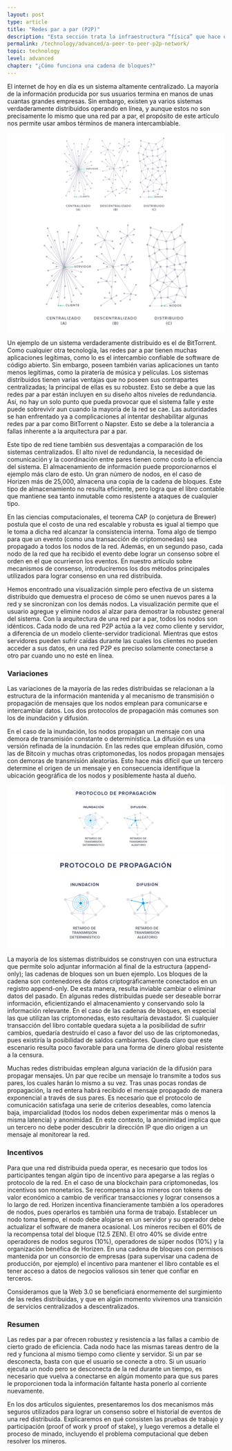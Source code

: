 ```yaml
---
layout: post
type: article
title: "Redes par a par (P2P)"
description: "Esta sección trata la infraestructura “física” que hace operar a la cadena; la red par a par."
permalink: /technology/advanced/a-peer-to-peer-p2p-network/
topic: technology
level: advanced
chapter: "¿Cómo funciona una cadena de bloques?"
---
```


El internet de hoy en día es un sistema altamente centralizado. La mayoría de la información producida por sus usuarios termina en manos de unas cuantas grandes empresas. Sin embargo, existen ya varios sistemas verdaderamente distribuidos operando en línea, y aunque estos no son precisamente lo mismo que una red par a par, el propósito de este artículo nos permite usar ambos términos de manera intercambiable.

![Central distri](/assets/post_files/technology/advanced/a-peer-to-peer-p2p-network/ES_central-distri_D.jpg)
![Central distri](/assets/post_files/technology/advanced/a-peer-to-peer-p2p-network/ES_central-distri_M.jpg)

Un ejemplo de un sistema verdaderamente distribuido es el de BitTorrent. Como cualquier otra tecnología, las redes par a par tienen muchas aplicaciones legítimas, como lo es el intercambio confiable de software de código abierto. Sin embargo, poseen también varias aplicaciones un tanto menos legítimas, como la piratería de música y películas. Los sistemas distribuidos tienen varias ventajas que no poseen sus contrapartes centralizadas; la principal de ellas es su robustez. Esto se debe a que las redes par a par están incluyen en su diseño altos niveles de redundancia. Así, no hay un solo punto que pueda provocar que el sistema falle y este puede sobrevivir aun cuando la mayoría de la red se cae. Las autoridades se han enfrentado ya a complicaciones al intentar deshabilitar algunas redes par a par como BitTorrent o Napster. Esto se debe a la tolerancia a fallas inherente a la arquitectura par a par.

Este tipo de red tiene también sus desventajas a comparación de los sistemas centralizados. El alto nivel de redundancia, la necesidad de comunicación y la coordinación entre pares tienen como costo la eficiencia del sistema. El almacenamiento de información puede proporcionarnos el ejemplo más claro de esto. Un gran número de nodos, en el caso de Horizen más de 25,000, almacena una copia de la cadena de bloques. Este tipo de almacenamiento no resulta eficiente, pero logra que el libro contable que mantiene sea tanto inmutable como resistente a ataques de cualquier tipo.

En las ciencias computacionales, el teorema CAP (o conjetura de Brewer) postula que el costo de una red escalable y robusta es igual al tiempo que le toma a dicha red alcanzar la consistencia interna. Toma algo de tiempo para que un evento (como una transacción de criptomonedas) sea propagado a todos los nodos de la red. Además, en un segundo paso, cada nodo de la red que ha recibido el evento debe lograr un consenso sobre el orden en el que ocurrieron los eventos. En nuestro artículo sobre mecanismos de consenso, introduciremos los dos métodos principales utilizados para lograr consenso en una red distribuida.

Hemos encontrado una visualización simple pero efectiva de un sistema distribuido que demuestra el proceso de cómo se unen nuevos pares a la red y se sincronizan con los demás nodos. La visualización permite que el usuario agregue y elimine nodos al alzar para demostrar la robustez general del sistema. Con la arquitectura de una red par a par, todos los nodos son idénticos. Cada nodo de una red P2P actúa a la vez como cliente y servidor, a diferencia de un modelo cliente-servidor tradicional. Mientras que estos servidores pueden sufrir caídas durante las cuales los clientes no pueden acceder a sus datos, en una red P2P es preciso solamente conectarse a otro par cuando uno no esté en línea.

### Variaciones

Las variaciones de la mayoría de las redes distribuidas se relacionan a la estructura de la información mantenida y al mecanismo de transmisión o propagación de mensajes que los nodos emplean para comunicarse e intercambiar datos. Los dos protocolos de propagación más comunes son los de inundación y difusión. 

En el caso de la inundación, los nodos propagan un mensaje con una demora de transmisión constante o determinística. La difusión es una versión refinada de la inundación. En las redes que emplean difusión, como las de Bitcoin y muchas otras criptomonedas, los nodos propagan mensajes con demoras de transmisión aleatorias. Esto hace más difícil que un tercero determine el origen de un mensaje y en consecuencia identifique la ubicación geográfica de los nodos y posiblemente hasta al dueño.

![Spreading](/assets/post_files/technology/advanced/a-peer-to-peer-p2p-network/ES_spreading_D.jpg)
![Spreading](/assets/post_files/technology/advanced/a-peer-to-peer-p2p-network/ES_spreading_M.jpg)

La mayoría de los sistemas distribuidos se construyen con una estructura que permite solo adjuntar información al final de la estructura (append-only); las cadenas de bloques son un buen ejemplo. Los bloques de la cadena son contenedores de datos criptográficamente conectados en un registro append-only. De esta manera, resulta inviable cambiar o eliminar datos del pasado. En algunas redes distribuidas puede ser deseable borrar información, eficientizando el almacenamiento y conservando solo la información relevante. En el caso de las cadenas de bloques, en especial las que utilizan las criptomonedas, esto resultaría devastador. Si cualquier transacción del libro contable quedara sujeta a la posibilidad de sufrir cambios, quedaría destruido el caso a favor del uso de las criptomonedas, pues existiría la posibilidad de saldos cambiantes. Queda claro que este escenario resulta poco favorable para una forma de dinero global resistente a la censura.

Muchas redes distribuidas emplean alguna variación de la difusión para propagar mensajes. Un par que recibe un mensaje lo transmite a todos sus pares, los cuales harán lo mismo a su vez. Tras unas pocas rondas de propagación, la red entera habrá recibido el mensaje propagado de manera exponencial a través de sus pares. Es necesario que el protocolo de comunicación satisfaga una serie de criterios deseables, como latencia baja, imparcialidad (todos los nodos deben experimentar más o menos la misma latencia) y anonimidad. En este contexto, la anonimidad implica que un tercero no debe poder descubrir la dirección IP que dio origen a un mensaje al monitorear la red.

### Incentivos

Para que una red distribuida pueda operar, es necesario que todos los participantes tengan algún tipo de incentivo para apegarse a las reglas o protocolo de la red. En el caso de una blockchain para criptomonedas, los incentivos son monetarios. Se recompensa a los mineros con tokens de valor económico a cambio de verificar transacciones y lograr consensos a lo largo de red. Horizen incentiva financieramente también a los operadores de nodos, pues operarlos es también una forma de trabajo. Establecer un nodo toma tiempo, el nodo debe alojarse en un servidor y su operador debe actualizar el software de manera ocasional. Los mineros reciben el 60% de la recompensa total del bloque (12.5 ZEN). El otro 40% se divide entre operadores de nodos seguros (10%), operadores de súper nodos (10%) y la organización benéfica de Horizen. En una cadena de bloques con permisos mantenida por un consorcio de empresas (para supervisar una cadena de producción, por ejemplo) el incentivo para mantener el libro contable es el tener acceso a datos de negocios valiosos sin tener que confiar en terceros.

Consideramos que la Web 3.0 se beneficiará enormemente del surgimiento de las redes distribuidas, y que en algún momento viviremos una transición de servicios centralizados a descentralizados.

### Resumen

Las redes par a par ofrecen robustez y resistencia a las fallas a cambio de cierto grado de eficiencia. Cada nodo hace las mismas tareas dentro de la red y funciona al mismo tiempo como cliente y servidor. Si un par se desconecta, basta con que el usuario se conecte a otro. Si un usuario ejecuta un nodo pero se desconecta de la red durante un tiempo, es necesario que vuelva a conectarse en algún momento para que sus pares le proporcionen toda la información faltante hasta ponerlo al corriente nuevamente.

En los dos artículos siguientes, presentaremos los dos mecanismos más seguros utilizados para lograr un consenso sobre el historial de eventos de una red distribuida. Explicaremos en qué consisten las pruebas de trabajo y participación (proof of work y proof of stake), y luego veremos a detalle el proceso de minado, incluyendo el problema computacional que deben resolver los mineros.